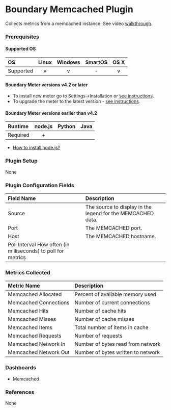 # Boundary Memcached Plugin

Collects metrics from a memcached instance. See video [walkthrough](https://help.boundary.com/hc/articles/201816101).

### Prerequisites

#### Supported OS

|     OS    | Linux | Windows | SmartOS | OS X |
|:----------|:-----:|:-------:|:-------:|:----:|
| Supported |   v   |    v    |    -    |  v   |

#### Boundary Meter versions v4.2 or later

- To install new meter go to Settings->Installation or [see instructions](https://help.boundary.com/hc/en-us/sections/200634331-Installation).
- To upgrade the meter to the latest version - [see instructions](https://help.boundary.com/hc/en-us/articles/201573102-Upgrading-the-Boundary-Meter).

#### Boundary Meter versions earlier than v4.2

|  Runtime | node.js | Python | Java |
|:---------|:-------:|:------:|:----:|
| Required |    +    |        |      |

- [How to install node.js?](https://help.boundary.com/hc/articles/202360701)

### Plugin Setup

None

### Plugin Configuration Fields

|Field Name|Description                                                |
|:---------|:----------------------------------------------------------|
|Source    |The source to display in the legend for the MEMCACHED data.|
|Port      |The MEMCACHED port.                                        |
|Host      |The MEMCACHED hostname.                                    |
|Poll Interval How often (in milliseconds) to poll for metrics |

### Metrics Collected

|Metric Name          |Description                       |
|:--------------------|:---------------------------------|
|Memcached Allocated  |Percent of available memory used  |
|Memcached Connections|Number of current connections     |
|Memcached Hits       |Number of cache hits              |
|Memcached Misses     |Number of cache misses            |
|Memcached Items      |Total number of items in cache    |
|Memcached Requests   |Number of requests                |
|Memcached Network In |Number of bytes read from network |
|Memcached Network Out|Number of bytes written to network|

### Dashboards

- Memcached

### References

None
